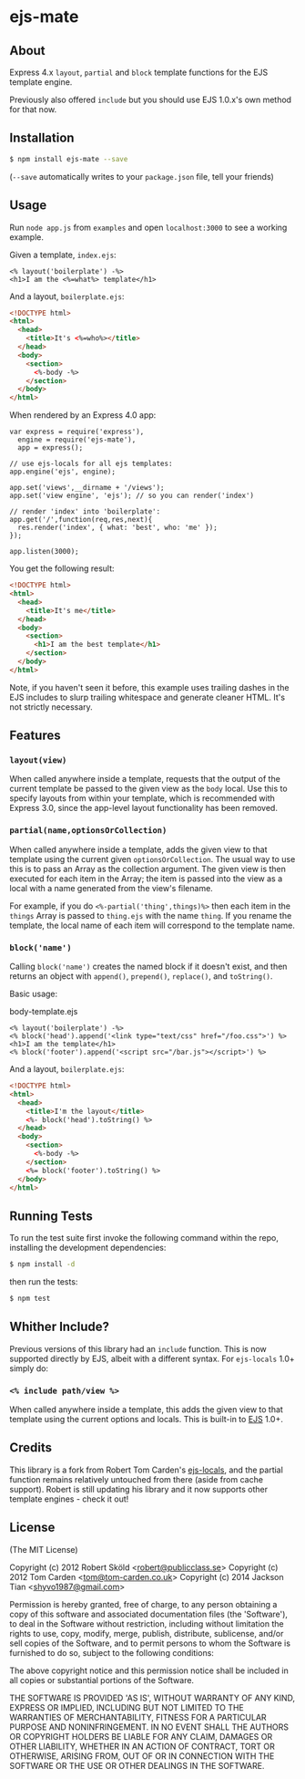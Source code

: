 # ejs-mate

## About

Express 4.x `layout`, `partial` and `block` template functions for the EJS template engine.

Previously also offered `include` but you should use EJS 1.0.x's own method for that now.

## Installation

```bash
$ npm install ejs-mate --save
```

(`--save` automatically writes to your `package.json` file, tell your friends)

## Usage

Run `node app.js` from `examples` and open `localhost:3000` to see a working example.

Given a template, `index.ejs`:

```
<% layout('boilerplate') -%>
<h1>I am the <%=what%> template</h1>
```

And a layout, `boilerplate.ejs`:

```html
<!DOCTYPE html>
<html>
  <head>
    <title>It's <%=who%></title>
  </head>
  <body>
    <section>
      <%-body -%>
    </section>
  </body>
</html>
```

When rendered by an Express 4.0 app:

```
var express = require('express'),
  engine = require('ejs-mate'),
  app = express();

// use ejs-locals for all ejs templates:
app.engine('ejs', engine);

app.set('views',__dirname + '/views');
app.set('view engine', 'ejs'); // so you can render('index')

// render 'index' into 'boilerplate':
app.get('/',function(req,res,next){
  res.render('index', { what: 'best', who: 'me' });
});

app.listen(3000);
```

You get the following result:

```html
<!DOCTYPE html>
<html>
  <head>
    <title>It's me</title>
  </head>
  <body>
    <section>
      <h1>I am the best template</h1>
    </section>
  </body>
</html>
```

Note, if you haven't seen it before, this example uses trailing dashes in the EJS includes to slurp trailing whitespace and generate cleaner HTML. It's not strictly necessary.

## Features

### `layout(view)`

When called anywhere inside a template, requests that the output of the current template be passed to the given view as the `body` local. Use this to specify layouts from within your template, which is recommended with Express 3.0, since the app-level layout functionality has been removed.

### `partial(name,optionsOrCollection)`

When called anywhere inside a template, adds the given view to that template using the current given `optionsOrCollection`. The usual way to use this is to pass an Array as the collection argument. The given view is then executed for each item in the Array; the item is passed into the view as a local with a name generated from the view's filename.

For example, if you do `<%-partial('thing',things)%>` then each item in the `things` Array is passed to `thing.ejs` with the name `thing`. If you rename the template, the local name of each item will correspond to the template name.

### `block('name')`

Calling `block('name')` creates the named block if it doesn't exist, and then returns an object with `append()`, `prepend()`, `replace()`, and `toString()`.

Basic usage:

body-template.ejs
```
<% layout('boilerplate') -%>
<% block('head').append('<link type="text/css" href="/foo.css">') %>
<h1>I am the template</h1>
<% block('footer').append('<script src="/bar.js"></script>') %>
```

And a layout, `boilerplate.ejs`:

```html
<!DOCTYPE html>
<html>
  <head>
    <title>I'm the layout</title>
    <%- block('head').toString() %>
  </head>
  <body>
    <section>
      <%-body -%>
    </section>
    <%= block('footer').toString() %>
  </body>
</html>
```

## Running Tests

To run the test suite first invoke the following command within the repo, installing the development dependencies:

```bash
$ npm install -d
```

then run the tests:

```bash
$ npm test
```

## Whither Include?

Previous versions of this library had an `include` function. This is now supported directly by EJS, albeit with a different syntax. For `ejs-locals` 1.0+ simply do:

### `<% include path/view %>`

When called anywhere inside a template, this adds the given view to that template using the current options and locals. This is built-in to [EJS](https://github.com/visionmedia/ejs) 1.0+.

## Credits

This library is a fork from Robert Tom Carden's [ejs-locals](https://github.com/RandomEtc/ejs-locals), and the partial function remains relatively untouched from there (aside from cache support). Robert is still updating his library and it now supports other template engines - check it out!

## License

(The MIT License)

Copyright (c) 2012 Robert Sk&ouml;ld &lt;robert@publicclass.se&gt;
Copyright (c) 2012 Tom Carden &lt;tom@tom-carden.co.uk&gt;
Copyright (c) 2014 Jackson Tian &lt;shyvo1987@gmail.com&gt;

Permission is hereby granted, free of charge, to any person obtaining
a copy of this software and associated documentation files (the
'Software'), to deal in the Software without restriction, including
without limitation the rights to use, copy, modify, merge, publish,
distribute, sublicense, and/or sell copies of the Software, and to
permit persons to whom the Software is furnished to do so, subject to
the following conditions:

The above copyright notice and this permission notice shall be
included in all copies or substantial portions of the Software.

THE SOFTWARE IS PROVIDED 'AS IS', WITHOUT WARRANTY OF ANY KIND,
EXPRESS OR IMPLIED, INCLUDING BUT NOT LIMITED TO THE WARRANTIES OF
MERCHANTABILITY, FITNESS FOR A PARTICULAR PURPOSE AND NONINFRINGEMENT.
IN NO EVENT SHALL THE AUTHORS OR COPYRIGHT HOLDERS BE LIABLE FOR ANY
CLAIM, DAMAGES OR OTHER LIABILITY, WHETHER IN AN ACTION OF CONTRACT,
TORT OR OTHERWISE, ARISING FROM, OUT OF OR IN CONNECTION WITH THE
SOFTWARE OR THE USE OR OTHER DEALINGS IN THE SOFTWARE.
